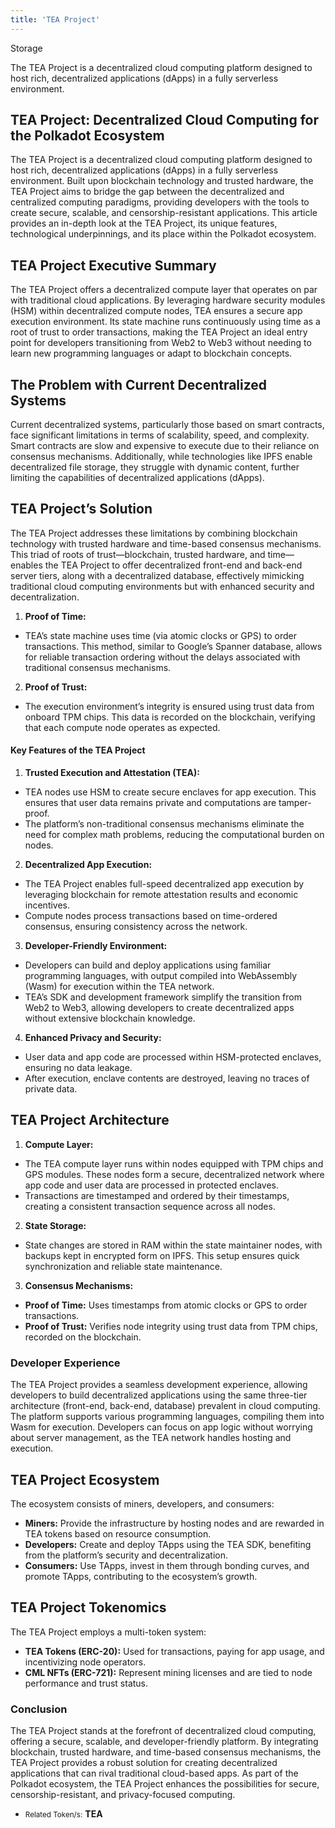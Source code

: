 ```yaml
---
title: 'TEA Project'
---
```

Storage  

The TEA Project is a decentralized cloud computing platform designed to host rich, decentralized applications (dApps) in a fully serverless environment.

TEA Project: Decentralized Cloud Computing for the Polkadot Ecosystem
---------------------------------------------------------------------

The TEA Project is a decentralized cloud computing platform designed to host rich, decentralized applications (dApps) in a fully serverless environment. Built upon blockchain technology and trusted hardware, the TEA Project aims to bridge the gap between the decentralized and centralized computing paradigms, providing developers with the tools to create secure, scalable, and censorship-resistant applications. This article provides an in-depth look at the TEA Project, its unique features, technological underpinnings, and its place within the Polkadot ecosystem.

TEA Project Executive Summary
-----------------------------

The TEA Project offers a decentralized compute layer that operates on par with traditional cloud applications. By leveraging hardware security modules (HSM) within decentralized compute nodes, TEA ensures a secure app execution environment. Its state machine runs continuously using time as a root of trust to order transactions, making the TEA Project an ideal entry point for developers transitioning from Web2 to Web3 without needing to learn new programming languages or adapt to blockchain concepts.

The Problem with Current Decentralized Systems
----------------------------------------------

Current decentralized systems, particularly those based on smart contracts, face significant limitations in terms of scalability, speed, and complexity. Smart contracts are slow and expensive to execute due to their reliance on consensus mechanisms. Additionally, while technologies like IPFS enable decentralized file storage, they struggle with dynamic content, further limiting the capabilities of decentralized applications (dApps).

TEA Project’s Solution
----------------------

The TEA Project addresses these limitations by combining blockchain technology with trusted hardware and time-based consensus mechanisms. This triad of roots of trust—blockchain, trusted hardware, and time—enables the TEA Project to offer decentralized front-end and back-end server tiers, along with a decentralized database, effectively mimicking traditional cloud computing environments but with enhanced security and decentralization.

1. **Proof of Time:**
  
  
  - TEA’s state machine uses time (via atomic clocks or GPS) to order transactions. This method, similar to Google’s Spanner database, allows for reliable transaction ordering without the delays associated with traditional consensus mechanisms.
2. **Proof of Trust:**
  
  
  - The execution environment’s integrity is ensured using trust data from onboard TPM chips. This data is recorded on the blockchain, verifying that each compute node operates as expected.

#### Key Features of the TEA Project

1. **Trusted Execution and Attestation (TEA):**
  
  
  - TEA nodes use HSM to create secure enclaves for app execution. This ensures that user data remains private and computations are tamper-proof.
  - The platform’s non-traditional consensus mechanisms eliminate the need for complex math problems, reducing the computational burden on nodes.
2. **Decentralized App Execution:**
  
  
  - The TEA Project enables full-speed decentralized app execution by leveraging blockchain for remote attestation results and economic incentives.
  - Compute nodes process transactions based on time-ordered consensus, ensuring consistency across the network.
3. **Developer-Friendly Environment:**
  
  
  - Developers can build and deploy applications using familiar programming languages, with output compiled into WebAssembly (Wasm) for execution within the TEA network.
  - TEA’s SDK and development framework simplify the transition from Web2 to Web3, allowing developers to create decentralized apps without extensive blockchain knowledge.
4. **Enhanced Privacy and Security:**
  
  
  - User data and app code are processed within HSM-protected enclaves, ensuring no data leakage.
  - After execution, enclave contents are destroyed, leaving no traces of private data.

TEA Project Architecture
------------------------

1. **Compute Layer:**
  
  
  - The TEA compute layer runs within nodes equipped with TPM chips and GPS modules. These nodes form a secure, decentralized network where app code and user data are processed in protected enclaves.
  - Transactions are timestamped and ordered by their timestamps, creating a consistent transaction sequence across all nodes.
2. **State Storage:**
  
  
  - State changes are stored in RAM within the state maintainer nodes, with backups kept in encrypted form on IPFS. This setup ensures quick synchronization and reliable state maintenance.
3. **Consensus Mechanisms:**
  
  
  - **Proof of Time:** Uses timestamps from atomic clocks or GPS to order transactions.
  - **Proof of Trust:** Verifies node integrity using trust data from TPM chips, recorded on the blockchain.

### Developer Experience

The TEA Project provides a seamless development experience, allowing developers to build decentralized applications using the same three-tier architecture (front-end, back-end, database) prevalent in cloud computing. The platform supports various programming languages, compiling them into Wasm for execution. Developers can focus on app logic without worrying about server management, as the TEA network handles hosting and execution.

TEA Project Ecosystem
---------------------

The ecosystem consists of miners, developers, and consumers:

- **Miners:** Provide the infrastructure by hosting nodes and are rewarded in TEA tokens based on resource consumption.
- **Developers:** Create and deploy TApps using the TEA SDK, benefiting from the platform’s security and decentralization.
- **Consumers:** Use TApps, invest in them through bonding curves, and promote TApps, contributing to the ecosystem’s growth.

TEA Project Tokenomics
----------------------

The TEA Project employs a multi-token system:

- **TEA Tokens (ERC-20):** Used for transactions, paying for app usage, and incentivizing node operators.
- **CML NFTs (ERC-721):** Represent mining licenses and are tied to node performance and trust status.

### Conclusion

The TEA Project stands at the forefront of decentralized cloud computing, offering a secure, scalable, and developer-friendly platform. By integrating blockchain, trusted hardware, and time-based consensus mechanisms, the TEA Project provides a robust solution for creating decentralized applications that can rival traditional cloud-based apps. As part of the Polkadot ecosystem, the TEA Project enhances the possibilities for secure, censorship-resistant, and privacy-focused computing.

- <small>Related Token/s:</small> **TEA**


